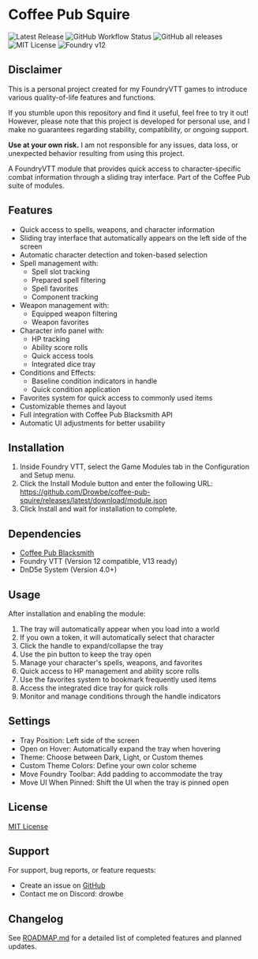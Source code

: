 # Coffee Pub Squire

![Latest Release](https://img.shields.io/github/v/release/Drowbe/coffee-pub-squire)
![GitHub Workflow Status](https://img.shields.io/github/actions/workflow/status/Drowbe/coffee-pub-squire/release.yml)
![GitHub all releases](https://img.shields.io/github/downloads/Drowbe/coffee-pub-squire/total)
![MIT License](https://img.shields.io/badge/license-MIT-blue)
![Foundry v12](https://img.shields.io/badge/foundry-v12-green)

## Disclaimer

This is a personal project created for my FoundryVTT games to introduce various quality-of-life features and functions. 

If you stumble upon this repository and find it useful, feel free to try it out! However, please note that this project is developed for personal use, and I make no guarantees regarding stability, compatibility, or ongoing support.

**Use at your own risk.** I am not responsible for any issues, data loss, or unexpected behavior resulting from using this project.

A FoundryVTT module that provides quick access to character-specific combat information through a sliding tray interface. Part of the Coffee Pub suite of modules.


## Features

- Quick access to spells, weapons, and character information
- Sliding tray interface that automatically appears on the left side of the screen
- Automatic character detection and token-based selection
- Spell management with:
  - Spell slot tracking
  - Prepared spell filtering
  - Spell favorites
  - Component tracking
- Weapon management with:
  - Equipped weapon filtering
  - Weapon favorites
- Character info panel with:
  - HP tracking
  - Ability score rolls
  - Quick access tools
  - Integrated dice tray
- Conditions and Effects:
  - Baseline condition indicators in handle
  - Quick condition application
- Favorites system for quick access to commonly used items
- Customizable themes and layout
- Full integration with Coffee Pub Blacksmith API
- Automatic UI adjustments for better usability

## Installation

1. Inside Foundry VTT, select the Game Modules tab in the Configuration and Setup menu.
2. Click the Install Module button and enter the following URL: https://github.com/Drowbe/coffee-pub-squire/releases/latest/download/module.json
3. Click Install and wait for installation to complete.

## Dependencies

- [Coffee Pub Blacksmith](https://github.com/Drowbe/coffee-pub-blacksmith)
- Foundry VTT (Version 12 compatible, V13 ready)
- DnD5e System (Version 4.0+)

## Usage

After installation and enabling the module:

1. The tray will automatically appear when you load into a world
2. If you own a token, it will automatically select that character
3. Click the handle to expand/collapse the tray
4. Use the pin button to keep the tray open
5. Manage your character's spells, weapons, and favorites
6. Quick access to HP management and ability score rolls
7. Use the favorites system to bookmark frequently used items
8. Access the integrated dice tray for quick rolls
9. Monitor and manage conditions through the handle indicators

## Settings

- Tray Position: Left side of the screen
- Open on Hover: Automatically expand the tray when hovering
- Theme: Choose between Dark, Light, or Custom themes
- Custom Theme Colors: Define your own color scheme
- Move Foundry Toolbar: Add padding to accommodate the tray
- Move UI When Pinned: Shift the UI when the tray is pinned open

## License

[MIT License](LICENSE)

## Support

For support, bug reports, or feature requests:
- Create an issue on [GitHub](https://github.com/Drowbe/coffee-pub-squire/issues)
- Contact me on Discord: drowbe 

## Changelog

See [ROADMAP.md](ROADMAP.md) for a detailed list of completed features and planned updates. 